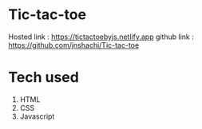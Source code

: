 # Tic-tac-toe

Hosted link : https://tictactoebyjs.netlify.app
github link : https://github.com/jnshachi/Tic-tac-toe

# Tech used 
1. HTML
2. CSS
3. Javascript


